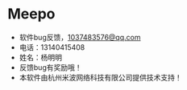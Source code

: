 # Meepo

- 软件bug反馈，1037483576@qq.com
- 电话：13140415408
- 姓名：杨明明
- 反馈bug有奖励哦！
- 本软件由杭州米波网络科技有限公司提供技术支持！
